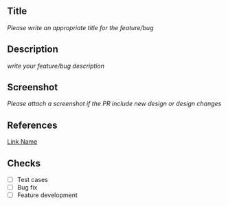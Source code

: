 ## Title
_Please write an appropriate title for the feature/bug_

## Description
_write your feature/bug description_

## Screenshot
_Please attach a screenshot if the PR include new design or design changes_

## References
[Link Name](http://reflink.com)

## Checks
<!-- 
 use "x" mark to check the box below
 Example: [x] Test cases 
          it means- PR include Test case and it passed
-->

- [ ] Test cases
- [ ] Bug fix
- [ ] Feature development